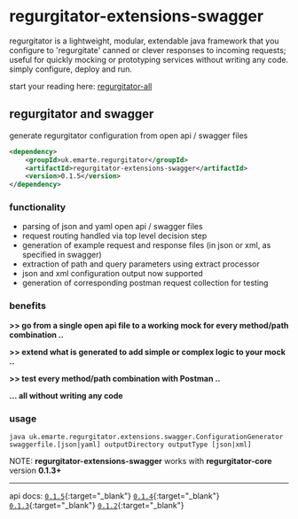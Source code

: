 # regurgitator-extensions-swagger

regurgitator is a lightweight, modular, extendable java framework that you configure to 'regurgitate' canned or clever responses to incoming requests; useful for quickly mocking or prototyping services without writing any code. simply configure, deploy and run.

start your reading here: [regurgitator-all](https://talmeym.github.io/regurgitator-all#regurgitator)

## regurgitator and swagger

generate regurgitator configuration from open api / swagger files

```xml
<dependency>
    <groupId>uk.emarte.regurgitator</groupId>
    <artifactId>regurgitator-extensions-swagger</artifactId>
    <version>0.1.5</version>
</dependency>
```

### functionality

- parsing of json and yaml open api / swagger files
- request routing handled via top level decision step
- generation of example request and response files (in json or xml, as specified in swagger)
- extraction of path and query parameters using extract processor
- json and xml configuration output now supported
- generation of corresponding postman request collection for testing

### benefits

**>> go from a single open api file to a working mock for every method/path combination ..**

**>> extend what is generated to add simple or complex logic to your mock ..**

**>> test every method/path combination with Postman ..**

**... all without writing any code**

### usage

```java uk.emarte.regurgitator.extensions.swagger.ConfigurationGenerator swaggerfile.[json|yaml] outputDirectory outputType [json|xml]```

NOTE: **regurgitator-extensions-swagger** works with **regurgitator-core** version **0.1.3+**

---

api docs: [``0.1.5``](https://regurgitator.emarte.uk/apidocs/regurgitator-extensions-swagger/0.1.5/){:target="_blank"}  [``0.1.4``](https://regurgitator.emarte.uk/apidocs/regurgitator-extensions-swagger/0.1.4/){:target="_blank"}  [``0.1.3``](https://regurgitator.emarte.uk/apidocs/regurgitator-extensions-swagger/0.1.3/){:target="_blank"}  [``0.1.2``](https://regurgitator.emarte.uk/apidocs/regurgitator-extensions-swagger/0.1.2/){:target="_blank"} 
